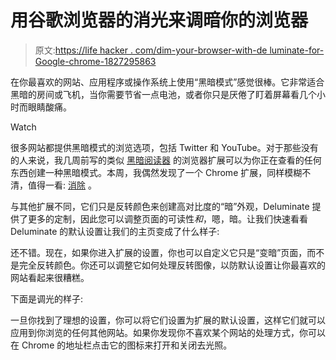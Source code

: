 # 用谷歌浏览器的消光来调暗你的浏览器

> 原文:[https://life hacker . com/dim-your-browser-with-de luminate-for-Google-chrome-1827295863](https://lifehacker.com/dim-your-browser-with-deluminate-for-google-chrome-1827295863)

在你最喜欢的网站、应用程序或操作系统上使用“黑暗模式”感觉很棒。它非常适合黑暗的房间或飞机，当你需要节省一点电池，或者你只是厌倦了盯着屏幕看几个小时而眼睛酸痛。

Watch

很多网站都提供黑暗模式的浏览选项，包括 Twitter 和 YouTube。对于那些没有的人来说，我几周前写的类似 [黑暗阅读器](https://lifehacker.com/add-a-dark-mode-to-any-website-with-this-chrome-extensi-1826906984) 的浏览器扩展可以为你正在查看的任何东西创建一种黑暗模式。本周，我偶然发现了一个 Chrome 扩展，同样模糊不清，值得一看: [消除](https://chrome.google.com/webstore/detail/deluminate/iebboopaeangfpceklajfohhbpkkfiaa) 。

与其他扩展不同，它们只是反转颜色来创建高对比度的“暗”外观，Deluminate 提供了更多的定制，因此您可以调整页面的可读性*和*，嗯，暗。让我们快速看看 Deluminate 的默认设置让我们的主页变成了什么样子:

还不错。现在，如果你进入扩展的设置，你也可以自定义它只是“变暗”页面，而不是完全反转颜色。你还可以调整它如何处理反转图像，以防默认设置让你最喜欢的网站看起来很糟糕。

下面是调光的样子:

一旦你找到了理想的设置，你可以将它们设置为扩展的默认设置，这样它们就可以应用到你浏览的任何其他网站。如果你发现你不喜欢某个网站的处理方式，你可以在 Chrome 的地址栏点击它的图标来打开和关闭去光照。